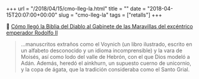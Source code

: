 +++
url = "/2018/04/15/cmo-lleg-la.html"
title = ""
date = "2018-04-15T20:07:00+00:00"
slug = "cmo-lleg-la"
tags = ["retalls"]
+++

📎 [Cómo llegó la Biblia del Diablo al Gabinete de las Maravillas del excéntrico emperador Rodolfo II](http://www.bbc.com/mundo/noticias-39281394)

> …manuscritos extraños como el Voynich (un libro ilustrado, escrito en un alfabeto desconocido y un idioma incomprensible) y la vara de Moisés, así como lodo del valle de Hebrón, con el que Dios modeló a Adán. Además, heredó el ainkhurn, un supuesto cuerno de unicornio, y la copa de ágata, que la tradición consideraba como el Santo Grial.

